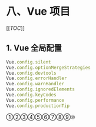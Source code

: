 # 八、Vue 项目

[[_TOC_]]

## 1. Vue 全局配置

```javascript
Vue.config.silent
Vue.config.optionMergeStrategies
Vue.config.devtools
Vue.config.errorHandler
Vue.config.warnHandler
Vue.config.ignoredElements
Vue.config.keyCodes
Vue.config.performance
Vue.config.productionTip
```

①②③④⑤⑥⑦⑧⑨⑩
